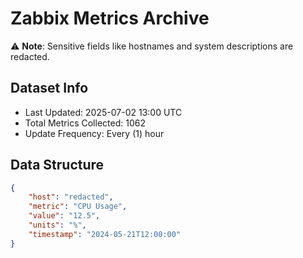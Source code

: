 # Zabbix Metrics Archive

⚠️ **Note**: Sensitive fields like hostnames and system descriptions are redacted.

## Dataset Info
- Last Updated: 2025-07-02 13:00 UTC
- Total Metrics Collected: 1062
- Update Frequency: Every (1) hour

## Data Structure
```json
{
    "host": "redacted",
    "metric": "CPU Usage",
    "value": "12.5",
    "units": "%",
    "timestamp": "2024-05-21T12:00:00"
}
```
